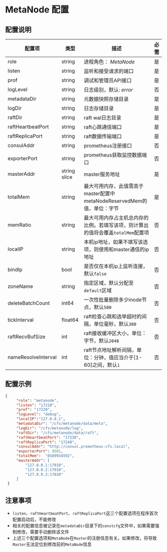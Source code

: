 # MetaNode 配置

## 配置说明

| 配置项                 | 类型           | 描述                                               | 必需 |
|---------------------|--------------|--------------------------------------------------|----|
| role                | string       | 进程角色： *MetaNode*                                 | 是  |
| listen              | string       | 监听和接受请求的端口                                       | 是  |
| prof                | string       | 调试和管理员API接口                                      | 是  |
| logLevel            | string       | 日志级别，默认: *error*                                 | 否  |
| metadataDir         | string       | 元数据快照存储目录                                        | 是  |
| logDir              | string       | 日志存储目录                                           | 是  |
| raftDir             | string       | raft wal日志目录                                     | 是  |
| raftHeartbeatPort   | string       | raft心跳通信端口                                       | 是  |
| raftReplicaPort     | string       | raft数据传输端口                                       | 是  |
| consulAddr          | string       | prometheus注册接口                                   | 否  |
| exporterPort        | string       | prometheus获取监控数据端口                               | 否  |
| masterAddr          | string slice | master服务地址                                       | 是  |
| totalMem            | string       | 最大可用内存，此值需高于master配置中metaNodeReservedMem的值，单位：字节 | 是  |
| memRatio            | string       | 最大可用内存占主机总内存的比例。若填写该项，则计算出的值将会覆盖`totalMem`配置项    | 否  |
| localIP             | string       | 本机ip地址，如果不填写该选项，则使用和master通信的ip地址                | 否  |
| bindIp              | bool         | 是否仅在本机ip上监听连接，默认`false`                          | 否  |
| zoneName            | string       | 指定区域，默认分配至`default`区域                            | 否  |
| deleteBatchCount    | int64        | 一次性批量删除多少inode节点，默认`500`                         | 否  |
| tickInterval        | float64      | raft检查心跳和选举超时的间隔，单位毫秒，默认`300`                    | 否  |
| raftRecvBufSize     | int          | raft接收缓冲区大小，单位：字节，默认`2048`                       | 否  |
| nameResolveInterval | int          | raft节点地址解析间隔，单位：分钟，值应当介于[1-60]之间，默认`1`           | 否  |

## 配置示例

``` json
{
     "role": "metanode",
     "listen": "17210",
     "prof": "17220",
     "logLevel": "debug",
     "localIP":"127.0.0.1",
     "metadataDir": "/cfs/metanode/data/meta",
     "logDir": "/cfs/metanode/log",
     "raftDir": "/cfs/metanode/data/raft",
     "raftHeartbeatPort": "17230",
     "raftReplicaPort": "17240",
     "consulAddr": "http://consul.prometheus-cfs.local",
     "exporterPort": 9501,
     "totalMem":  "8589934592",
     "masterAddr": [
         "127.0.0.1:17010",
         "127.0.0.2:17010",
         "127.0.0.3:17010"
     ]
 }
```

## 注意事项

-   `listen`、`raftHeartbeatPort`、`raftReplicaPort`这三个配置选项在程序首次配置启动后，不能修改
-   相关的配置信息被记录在`metadataDir`目录下的`constcfg`文件中，如果需要强制修改，需要手动删除该文件
-   上述三个配置选项和`MetaNode`在`Master`的注册信息有关。如果修改，将导致`Master`无法定位到修改前的`MetaNode`信息